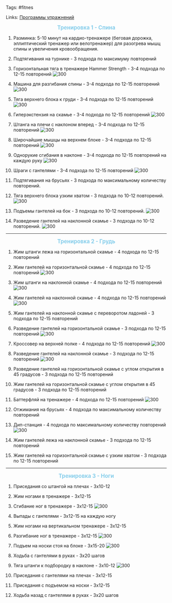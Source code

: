 Tags: #fitnes

Links:  [Программы упражнений](https://diary-workout.ru/exercises/?gm%5B%5D=4)


<p align="center"><font font style="color: skyblue"><b><big>Тренировка 1 - Спина</big></b></font></p>

1.  Разминка: 5-10 минут на кардио-тренажере (беговая дорожка, эллиптический тренажер или велотренажер) для разогрева мышц спины и увеличения кровообращения.

3.  Подтягивания на турнике - 3 подхода по максимуму повторений

4.  Горизонтальная тяга в тренажере Hammer Strength - 3-4 подхода по 12-15 повторений
	![300](https://sportishka.com/uploads/posts/2022-11/1667555358_2-sportishka-com-p-tyaga-v-khammere-sidya-vkontakte-2.png)

5. Машина для разгибания спины - 3-4 подхода по 12-15 повторений
	![300](https://encrypted-tbn0.gstatic.com/images?q=tbn:ANd9GcRCtRRGxDMlzahMQQpWCvX0lSe_j5Q1DiVd0w&usqp=CAU)

6.  Тяга верхнего блока к груди - 3-4 подхода по 12-15 повторений
	![300](https://ferrum-body.ru/wp-content/uploads/2017/11/Tyaga-verhnego-bloka-obratnyim-hvatom-myishtsyi.jpg)

7.  Гиперэкстензия на скамье - 3-4 подхода по 12-15 повторений
	![300](https://master-turnik.ru/image/data/giperextenzia.jpg)

8.  Штанга на плечи с наклоном вперед - 3-4 подхода по 12-15 повторений
	![300](https://diary-workout.ru/app/template/images/5ac066a09c809.jpg)

9.  Широчайшие мышцы на верхнем блоке - 3-4 подхода по 12-15 повторений
	![300](https://webpulse.imgsmail.ru/imgpreview?mb=webpulse&key=pulse_cabinet-image-9d62563e-f37e-454c-96b2-5e3bf68d0a3d)

10.  Однорукие сгибания в наклоне - 3-4 подхода по 12-15 повторений на каждую руку
	![300](https://diary-workout.ru/app/template/images/5acedda3e7799.jpg)

11.  Шраги с гантелями - 3-4 подхода по 12-15 повторений
	![300](https://cross.expert/wp-content/uploads/2017/03/shragi-s-gantelyami-oshibka.jpg)

12. Подтягивания на брусьях - 3 подхода по максимальному количеству повторений.


13.  Тяга верхнего блока узким хватом - 3 подхода по 10-12 повторений.
	![300](https://sportishka.com/uploads/posts/2022-11/1667457085_1-sportishka-com-p-tyaga-verkhnego-bloka-uzkim-khvatom-pinter-1.png)

14.  Подъемы гантелей на бок - 3 подхода по 10-12 повторений.
	![300](https://diary-workout.ru/app/template/images/5a5a26b125297.jpg)

15.  Разведение гантелей на наклонной скамье - 3 подхода по 10-12 повторений.
	![300](https://tutknow.ru/uploads/posts/2015-07/1437570855_razvedenie-ganteley-na-naklonnoy-skame.jpg)

---

<p align="center"><font font style="color: skyblue"><b><big>Тренировка 2 - Грудь</big></b></font></p>

1.  Жим штанги лежа на горизонтальной скамье - 4 подхода по 12-15 повторений

2.  Жим гантелей на горизонтальной скамье - 4 подхода по 12-15 повторений
	![300](https://cross.expert/wp-content/uploads/2017/02/zhim-gantelei-lezha-myshcy.jpeg)

3.  Жим штанги на наклонной скамье - 4 подхода по 12-15 повторений
	![300](https://www.turnik-home.ru/image/catalog/blog/zhim-na-naklonnoy-skamie-myshci.jpg)

4.  Жим гантелей на наклонной скамье - 4 подхода по 12-15 повторений
	![300](https://cross.expert/wp-content/uploads/2017/02/zhim-gantelei-lezha-myshcy.jpeg)

5.  Жим гантелей на наклонной скамье с переворотом ладоней - 3 подхода по 12-15 повторений


6.  Разведение гантелей на горизонтальной скамье - 3 подхода по 12-15 повторений
	![300](https://sportishka.com/uploads/posts/2022-11/1667558125_2-sportishka-com-p-razvedenie-lezha-s-gantelyami-oboi-2.jpg)

7.  Кроссовер на верхней полке - 4 подхода по 12-15 повторений
	![300](https://fitclub.ru/upload/medialibrary/477/47712dd6693270f77b53a7ae1662bc9e.png)

8.  Разведение гантелей на наклонной скамье - 3 подхода по 12-15 повторений
	![300](https://tutknow.ru/uploads/posts/2015-07/1437570855_razvedenie-ganteley-na-naklonnoy-skame.jpg)

9.  Разведение гантелей на горизонтальной скамье с углом открытия в 45 градусов - 3 подхода по 12-15 повторений


10.  Жим гантелей на горизонтальной скамье с углом открытия в 45 градусов - 3 подхода по 12-15 повторений


11.  Баттерфляй на тренажере - 4 подхода по 12-15 повторений
	![300](https://mens-physic.ru/images/uprazhnenie-batterflyay-na-trenazhere.jpg)

12.  Отжимания на брусьях - 4 подхода по максимальному количеству повторений


13.  Дип-станция - 4 подхода по максимальному количеству повторений
	![300](https://www.atlant-sport.ru/uploads/main_product_160561815494793400.jpg)

14.  Жим гантелей лежа на наклонной скамье - 3 подхода по 12-15 повторений


15.  Жим гантелей на горизонтальной скамье с узким хватом - 3 подхода по 12-15 повторений


---


<p align="center"><font font style="color: skyblue"><b><big>Тренировка 3 - Ноги</big></b></font></p>

1.  Приседания со штангой на плечах - 3х10-12

2.  Жим ногами в тренажере - 3х12-15

3.  Сгибание ног в тренажере - 3х12-15
	![300](https://sportishka.com/uploads/posts/2022-11/1667520917_3-sportishka-com-p-sgibanie-na-bitseps-bedra-oboi-4.jpg)

4.  Выпады с гантелями - 3х12-15 на каждую ногу

5.  Жим ногами на вертикальном тренажере - 3х12-15

6.  Разгибание ног в тренажере - 3х12-15
	![300](https://sport-snaryazhenie.ru/wp-content/uploads/2020/04/Myshtsy-rabotayushhie-v-protsesse-vypolneniya-uprazhneniya.png)

7.  Подъем на носки стоя на блоке - 3х15-20
	![300](https://www.mentoday.ru/upload/img_cache/82e/82e0102262bf3084119ea3c4e3662167_cropped_620x569.jpeg)

8.  Ходьба с гантелями в руках - 3х20 шагов

9.  Тяга штанги к подбородку в наклоне - 3х10-12
	![300](https://diary-workout.ru/app/template/images/5aa9fe5beeb10.jpg)

10.  Приседания с гантелями на плечах - 3х12-15

11.  Приседания с подъемом на носки - 3х12-15

12.  Ходьба назад с гантелями в руках - 3х20 шагов



